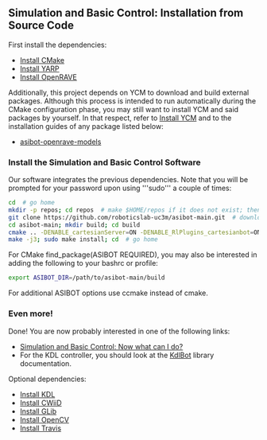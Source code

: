 ## Simulation and Basic Control: Installation from Source Code

First install the dependencies:
- [Install CMake](https://github.com/roboticslab-uc3m/installation-guides/blob/develop/install-cmake.md)
- [Install YARP](https://github.com/roboticslab-uc3m/installation-guides/blob/develop/install-yarp.md)
- [Install OpenRAVE](https://github.com/roboticslab-uc3m/installation-guides/blob/develop/install-openrave.md)

Additionally, this project depends on YCM to download and build external packages. Although this process is intended to run automatically during the CMake configuration phase, you may still want to install YCM and said packages by yourself. In that respect, refer to [Install YCM](https://github.com/roboticslab-uc3m/installation-guides/blob/develop/install-ycm.md) and to the installation guides of any package listed below:
- [asibot-openrave-models](https://github.com/roboticslab-uc3m/asibot-openrave-models)

### Install the Simulation and Basic Control Software

Our software integrates the previous dependencies. Note that you will be prompted for your password upon using '''sudo''' a couple of times:

```bash
cd  # go home
mkdir -p repos; cd repos  # make $HOME/repos if it does not exist; then, enter it
git clone https://github.com/roboticslab-uc3m/asibot-main.git  # download asibot-main software from the repository
cd asibot-main; mkdir build; cd build
cmake .. -DENABLE_cartesianServer=ON -DENABLE_RlPlugins_cartesianbot=ON -DENABLE_RlPlugins_ravebot=ON
make -j3; sudo make install; cd  # go home
```

For CMake find_package(ASIBOT REQUIRED), you may also be interested in adding the following to your bashrc or profile:
```bash
export ASIBOT_DIR=/path/to/asibot-main/build
```

For additional ASIBOT options use ccmake instead of cmake.

### Even more!

Done! You are now probably interested in one of the following links:
- [Simulation and Basic Control: Now what can I do?](asibot-post-install.md)
- For the KDL controller, you should look at the [KdlBot](http://robots.uc3m.es/dox-asibot-main/group__KdlBot.html) library documentation.

Optional dependencies:
- [Install KDL](https://github.com/roboticslab-uc3m/installation-guides/blob/develop/install-kdl.md)
- [Install CWiiD](https://github.com/roboticslab-uc3m/installation-guides/blob/develop/install-cwiid.md)
- [Install GLib](https://github.com/roboticslab-uc3m/installation-guides/blob/develop/install-glib.md)
- [Install OpenCV](https://github.com/roboticslab-uc3m/installation-guides/blob/develop/install-opencv.md)
- [Install Travis](https://github.com/roboticslab-uc3m/installation-guides/blob/develop/install-travis.md)
